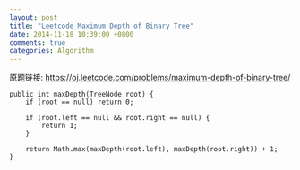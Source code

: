 ```yaml
---
layout: post
title: "Leetcode_Maximum Depth of Binary Tree"
date: 2014-11-18 10:39:00 +0800
comments: true
categories: Algorithm
---
```


原题链接: https://oj.leetcode.com/problems/maximum-depth-of-binary-tree/

<!-- more -->

    public int maxDepth(TreeNode root) {
		if (root == null) return 0;
		
		if (root.left == null && root.right == null) {
			return 1;
		}
			
		return Math.max(maxDepth(root.left), maxDepth(root.right)) + 1;
    }
